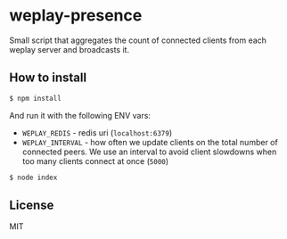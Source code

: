 
# weplay-presence

Small script that aggregates the count of connected clients from
each weplay server and broadcasts it.

## How to install

```bash
$ npm install
```

And run it with the following ENV vars:

- `WEPLAY_REDIS` - redis uri (`localhost:6379`)
- `WEPLAY_INTERVAL` - how often we update clients on the total
  number of connected peers. We use an interval to avoid client slowdowns
  when too many clients connect at once (`5000`)

```bash
$ node index
```

## License

MIT
